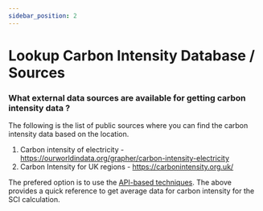 ```yaml
---
sidebar_position: 2
---
```



# Lookup Carbon Intensity Database / Sources

### What external data sources are available for getting carbon intensity data  ?

The following is the list of public sources where you can find the carbon intensity data
based on the location. 
1. Carbon intensity of electricity - https://ourworldindata.org/grapher/carbon-intensity-electricity
2. Carbon Intensity for UK regions - https://carbonintensity.org.uk/

The prefered option is to use the [API-based techniques](APIBased.md). The above provides a quick reference to get average data for carbon intensity for the SCI calculation.